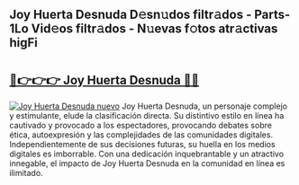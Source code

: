 ## Joy Huerta Desnuda D𝚎sn𝚞dos filtr𝚊dos - Parts-1Lo Vid𝚎os filtr𝚊dos - N𝚞evas f𝚘tos atr𝚊ctivas higFi

# <h2><a href="http://mb3oox.tromn.icu/?c=Joy+Huerta+Desnuda">🔗👉👉👉 Joy Huerta Desnuda 🔗🔗</a></h2>

[![Joy Huerta Desnuda nuevo](https://i.imgur.com/pEAQMta.gif)](http://mb3oox.tromn.icu/?c=Joy+Huerta+Desnuda)
Joy Huerta Desnuda, un personaje complejo y estimulante, elude la clasificación directa. Su distintivo estilo en línea ha cautivado y provocado a los espectadores, provocando debates sobre ética, autoexpresión y las complejidades de las comunidades digitales. Independientemente de sus decisiones futuras, su huella en los medios digitales es imborrable. Con una dedicación inquebrantable y un atractivo innegable, el impacto de Joy Huerta Desnuda en la comunidad en línea es ilimitado.

